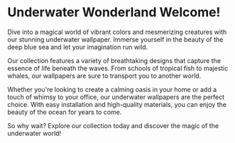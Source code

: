 <!--
Write me markdown content of website with wallpaper:

"A magical underwater world"

The header of the page should not be copy of the text but rather a real content of the website which is using this wallpaper.
-->

<!--font:Poppins-->

# Underwater Wonderland Welcome!

Dive into a magical world of vibrant colors and mesmerizing creatures with our stunning underwater wallpaper. Immerse yourself in the beauty of the deep blue sea and let your imagination run wild.

Our collection features a variety of breathtaking designs that capture the essence of life beneath the waves. From schools of tropical fish to majestic whales, our wallpapers are sure to transport you to another world.

Whether you're looking to create a calming oasis in your home or add a touch of whimsy to your office, our underwater wallpapers are the perfect choice. With easy installation and high-quality materials, you can enjoy the beauty of the ocean for years to come.

So why wait? Explore our collection today and discover the magic of the underwater world!
